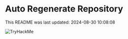 # Auto Regenerate Repository

This README was last updated: 2024-08-30 10:08:08

 ![TryHackMe](https://tryhackme.com/badge/533634)